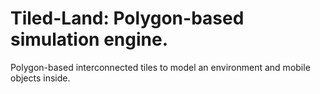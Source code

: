 # Tiled-Land: Polygon-based simulation engine.

Polygon-based interconnected tiles to model an environment and mobile objects inside.
